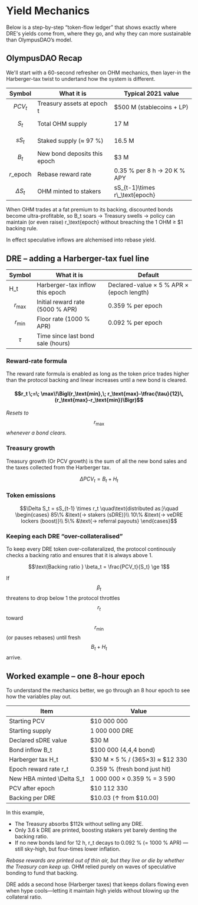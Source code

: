# Yield Mechanics

Below is a step-by-step “token-flow ledger” that shows exactly where DRE's yields come from, where they go, and why they can more sustainable than OlympusDAO’s model.&#x20;

## OlympusDAO Recap

We'll start with a 60-second refresher on OHM mechanics, then layer-in the Harberger-tax twist to undertand how the system is different.

| Symbol              | What it is                   | Typical 2021 value                |
| ------------------- | ---------------------------- | --------------------------------- |
| $$PCV_t$$           | Treasury assets at epoch t   | $500 M (stablecoins + LP)         |
| $$S_t$$             | Total OHM supply             | 17 M                              |
| $$sS_t$$            | Staked supply (≈ 97 %)       | 16.5 M                            |
| $$B_t$$             | New bond deposits this epoch | $3 M                              |
| $$r\_\text{epoch}$$ | Rebase reward rate           | 0.35 % per 8 h  →  20 K % APY     |
| $$\Delta S_t$$      | OHM minted to stakers        | sS\_{t-1}\times r\\\_\text{epoch} |

When OHM trades at a fat premium to its backing, discounted bonds become ultra-profitable, so B\_t soars → Treasury swells → policy can maintain (or even raise) r\_\text{epoch} without breaching the 1 OHM ≥ $1 backing rule.

In effect speculative inflows are alchemised into rebase yield.

## DRE – adding a Harberger-tax fuel line

| Symbol             | What it is                        | Default                                   |
| ------------------ | --------------------------------- | ----------------------------------------- |
| H\_t               | Harberger-tax inflow this epoch   | Declared-value × 5 % APR × (epoch length) |
|  $$r_\text{max}$$  | Initial reward rate (5000 % APR)  | 0.359 % per epoch                         |
|  $$r_\text{min}$$  | Floor rate (1000 % APR)           | 0.092 % per epoch                         |
| $$\tau$$           | Time since last bond sale (hours) |                                           |

### Reward-rate formula

The reward rate formula is enabled as long as the token price trades higher than the protocol backing and linear increases until a new bond is cleared.

#### $$r_t \;=\; \max\!\Bigl(r_\text{min},\; r_\text{max}-\tfrac{\tau}{12}\,(r_\text{max}-r_\text{min})\Bigr)$$

_Resets to_ $$r_\text{max}$$ _whenever a bond clears._

### Treasury growth

Treasury growth (Or PCV growth) is the sum of all the new bond sales and the taxes collected from the Harberger tax.

$$\Delta PCV_t = B_t \;+\; H_t$$

### Token emissions

$$\Delta S_t = sS_{t-1} \times r_t \quad\text{distributed as:}\quad \begin{cases} 85\% &\text{→ stakers (sDRE)}\\ 10\% &\text{→ veDRE lockers (boost)}\\ 5\% &\text{→ referral payouts} \end{cases}$$

### Keeping each DRE “over-collateralised”

To keep every DRE token over-collateralized, the protocol continously checks a backing ratio and ensures that it is always above 1.

$$\text{Backing ratio } \beta_t = \frac{PCV_t}{S_t} \ge 1$$

If $$\beta_t$$ threatens to drop below 1 the protocol throttles $$r_t$$ toward $$r_\text{min}$$ (or pauses rebases) until fresh $$B_t + H_t$$ arrive.

## Worked example – one 8-hour epoch

To understand the mechanics better, we go through an 8 hour epoch to see how the variables play out.

| Item                       | Value                           |
| -------------------------- | ------------------------------- |
| Starting PCV               | $10 000 000                     |
| Starting supply            | 1 000 000 DRE                   |
| Declared sDRE value        | $30 M                           |
| Bond inflow B\_t           | $100 000 (4,4,4 bond)           |
| Harberger tax H\_t         | $30 M × 5 % / (365×3) ≈ $12 330 |
| Epoch reward rate r\_t     | 0.359 % (fresh bond just hit)   |
| New HBA minted \Delta S\_t | 1 000 000 × 0.359 % = 3 590     |
| PCV after epoch            | $10 112 330                     |
| Backing per DRE            | $10.03 (↑ from $10.00)          |

In this example,&#x20;

* The Treasury absorbs $112k without selling any DRE.
* Only 3.6 k DRE are printed, boosting stakers yet barely denting the backing ratio.
* If no new bonds land for 12 h, r\_t decays to 0.092 % (= 1000 % APR) — still sky-high, but four-times lower inflation.

_Rebase rewards are printed out of thin air, but they live or die by whether the Treasury can keep up._  OHM relied purely on waves of speculative bonding to fund that backing.&#x20;

DRE adds a second hose (Harberger taxes) that keeps dollars flowing even when hype cools—letting it maintain high yields without blowing up the collateral ratio. &#x20;
